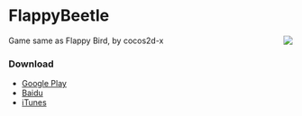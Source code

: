 FlappyBeetle
============
<img align="right" src="https://raw.github.com/edward9145/FlappyBeetle/master/Resources/beetle.png">
Game same as Flappy Bird, by cocos2d-x

### Download
* [Google Play](https://play.google.com/store/apps/details?id=com.edw.flappybeetle)
* [Baidu](http://as.baidu.com/a/item?docid=5944614&pre=web_am_se)
* [iTunes](https://itunes.apple.com/cn/app/beetle-flappy/id900088570?l=en&mt=8)
